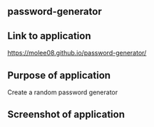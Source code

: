 ## password-generator

## Link to application
https://molee08.github.io/password-generator/

## Purpose of application
Create a random password generator 

## Screenshot of application 
